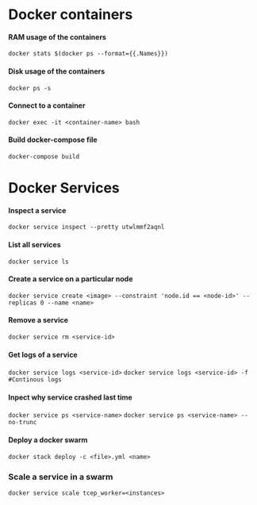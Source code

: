 # Docker containers
#### RAM usage of the containers
```docker stats $(docker ps --format={{.Names}})```


#### Disk usage of the containers
```docker ps -s```

#### Connect to a container
```docker exec -it <container-name> bash```

#### Build docker-compose file
```docker-compose build```

# Docker Services
#### Inspect a service
```docker service inspect --pretty utwlmmf2aqnl```

#### List all services
```docker service ls```

#### Create a service on a particular node
```docker service create <image> --constraint 'node.id == <node-id>' --replicas 0 --name <name>```

#### Remove a service
```docker service rm <service-id>```

#### Get logs of a service
```docker service logs <service-id>```
```docker service logs <service-id> -f #Continous logs```

#### Inpect why service crashed last time
```docker service ps <service-name>```
```docker service ps <service-name> --no-trunc```

#### Deploy a docker swarm
```docker stack deploy -c <file>.yml <name>```

### Scale a service in a swarm
```docker service scale tcep_worker=<instances>```